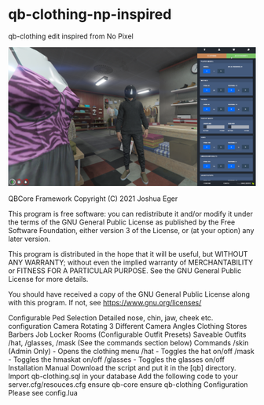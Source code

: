 # qb-clothing-np-inspired
qb-clothing edit inspired from No Pixel


![polo2](unknown.png)




QBCore Framework
Copyright (C) 2021 Joshua Eger

This program is free software: you can redistribute it and/or modify
it under the terms of the GNU General Public License as published by
the Free Software Foundation, either version 3 of the License, or
(at your option) any later version.

This program is distributed in the hope that it will be useful,
but WITHOUT ANY WARRANTY; without even the implied warranty of
MERCHANTABILITY or FITNESS FOR A PARTICULAR PURPOSE.  See the
GNU General Public License for more details.

You should have received a copy of the GNU General Public License
along with this program.  If not, see <https://www.gnu.org/licenses/>



Configurable Ped Selection
Detailed nose, chin, jaw, cheek etc. configuration
Camera Rotating
3 Different Camera Angles
Clothing Stores
Barbers
Job Locker Rooms (Configurable Outfit Presets)
Saveable Outfits
/hat, /glasses, /mask (See the commands section below)
Commands
/skin (Admin Only) - Opens the clothing menu
/hat - Toggles the hat on/off
/mask - Toggles the hmaskat on/off
/glasses - Toggles the glasses on/off
Installation
Manual
Download the script and put it in the [qb] directory.
Import qb-clothing.sql in your database
Add the following code to your server.cfg/resouces.cfg
ensure qb-core
ensure qb-clothing
Configuration
Please see config.lua
